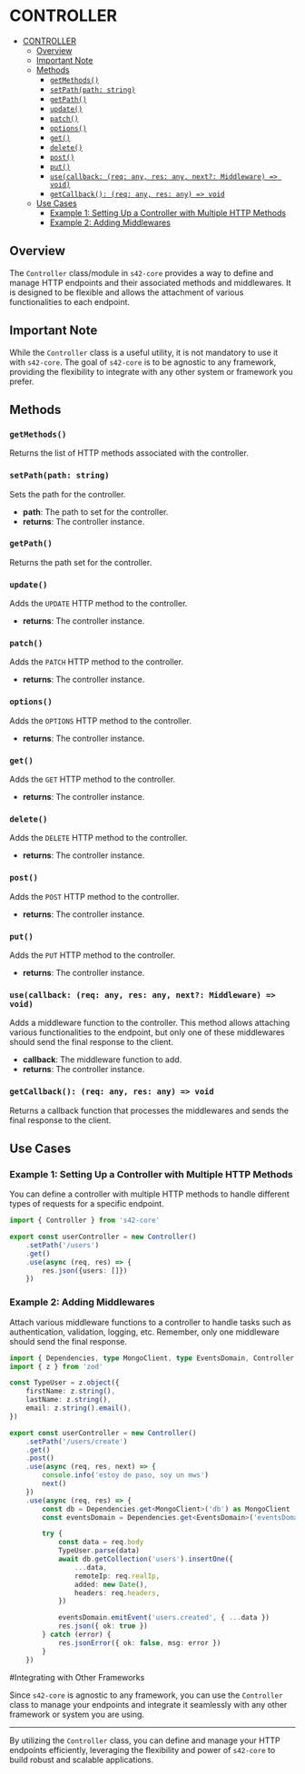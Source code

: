 # CONTROLLER

- [CONTROLLER](#controller)
	- [Overview](#overview)
	- [Important Note](#important-note)
	- [Methods](#methods)
		- [`getMethods()`](#getmethods)
		- [`setPath(path: string)`](#setpathpath-string)
		- [`getPath()`](#getpath)
		- [`update()`](#update)
		- [`patch()`](#patch)
		- [`options()`](#options)
		- [`get()`](#get)
		- [`delete()`](#delete)
		- [`post()`](#post)
		- [`put()`](#put)
		- [`use(callback: (req: any, res: any, next?: Middleware) => void)`](#usecallback-req-any-res-any-next-middleware--void)
		- [`getCallback(): (req: any, res: any) => void`](#getcallback-req-any-res-any--void)
	- [Use Cases](#use-cases)
		- [Example 1: Setting Up a Controller with Multiple HTTP Methods](#example-1-setting-up-a-controller-with-multiple-http-methods)
		- [Example 2: Adding Middlewares](#example-2-adding-middlewares)

## Overview

The `Controller` class/module in `s42-core` provides a way to define and manage HTTP endpoints and their associated methods and middlewares. It is designed to be flexible and allows the attachment of various functionalities to each endpoint.

## Important Note

While the `Controller` class is a useful utility, it is not mandatory to use it with `s42-core`. The goal of `s42-core` is to be agnostic to any framework, providing the flexibility to integrate with any other system or framework you prefer.

## Methods

### `getMethods()`

Returns the list of HTTP methods associated with the controller.

### `setPath(path: string)`

Sets the path for the controller.

- **path**: The path to set for the controller.
- **returns**: The controller instance.

### `getPath()`

Returns the path set for the controller.

### `update()`

Adds the `UPDATE` HTTP method to the controller.

- **returns**: The controller instance.

### `patch()`

Adds the `PATCH` HTTP method to the controller.

- **returns**: The controller instance.

### `options()`

Adds the `OPTIONS` HTTP method to the controller.

- **returns**: The controller instance.

### `get()`

Adds the `GET` HTTP method to the controller.

- **returns**: The controller instance.

### `delete()`

Adds the `DELETE` HTTP method to the controller.

- **returns**: The controller instance.

### `post()`

Adds the `POST` HTTP method to the controller.

- **returns**: The controller instance.

### `put()`

Adds the `PUT` HTTP method to the controller.

- **returns**: The controller instance.

### `use(callback: (req: any, res: any, next?: Middleware) => void)`

Adds a middleware function to the controller. This method allows attaching various functionalities to the endpoint, but only one of these middlewares should send the final response to the client.

- **callback**: The middleware function to add.
- **returns**: The controller instance.

### `getCallback(): (req: any, res: any) => void`

Returns a callback function that processes the middlewares and sends the final response to the client.

## Use Cases

### Example 1: Setting Up a Controller with Multiple HTTP Methods

You can define a controller with multiple HTTP methods to handle different types of requests for a specific endpoint.

```typescript
import { Controller } from 's42-core'

export const userController = new Controller()
	.setPath('/users')
	.get()
	.use(async (req, res) => {
		res.json({users: []})
	})
```

### Example 2: Adding Middlewares

Attach various middleware functions to a controller to handle tasks such as authentication, validation, logging, etc. Remember, only one middleware should send the final response.

```typescript
import { Dependencies, type MongoClient, type EventsDomain, Controller } from 's42-core'
import { z } from 'zod'

const TypeUser = z.object({
	firstName: z.string(),
	lastName: z.string(),
	email: z.string().email(),
})

export const userController = new Controller()
	.setPath('/users/create')
	.get()
	.post()
	.use(async (req, res, next) => {
		console.info('estoy de paso, soy un mws')
		next()
	})
	.use(async (req, res) => {
		const db = Dependencies.get<MongoClient>('db') as MongoClient
		const eventsDomain = Dependencies.get<EventsDomain>('eventsDomain') as EventsDomain

		try {
			const data = req.body
			TypeUser.parse(data)
			await db.getCollection('users').insertOne({
				...data,
				remoteIp: req.realIp,
				added: new Date(),
				headers: req.headers,
			})

			eventsDomain.emitEvent('users.created', { ...data })
			res.json({ ok: true })
		} catch (error) {
			res.jsonError({ ok: false, msg: error })
		}
	})

```
#Integrating with Other Frameworks

Since `s42-core` is agnostic to any framework, you can use the `Controller` class to manage your endpoints and integrate it seamlessly with any other framework or system you are using.


---

By utilizing the `Controller` class, you can define and manage your HTTP endpoints efficiently, leveraging the flexibility and power of `s42-core` to build robust and scalable applications.
